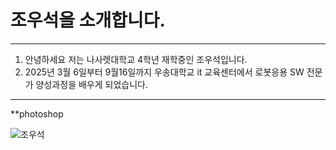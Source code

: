 # 조우석을 소개합니다.
***
1. 안녕하세요 저는 나사렛대학교 4학년 재학중인 조우석입니다.
2. 2025년 3월 6일부터 9월16일까지 우송대학교 it 교육센터에서 로봇응용 SW 전문가 양성과정을 배우게 되었습니다.
***

**photoshop

![조우석](https://github.com/user-attachments/assets/a734f947-6310-4c67-abbf-33959220e1b0)
